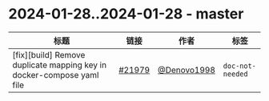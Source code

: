 # 2024-01-28..2024-01-28 - master
| 标题 | 链接 | 作者 | 标签 |
| - | :--: | :--: | - |
| [fix][build] Remove duplicate mapping key in docker-compose yaml file | [#21979](https://github.com/apache/pulsar/pull/21979) | [@Denovo1998](https://github.com/Denovo1998) | `doc-not-needed`  | 
